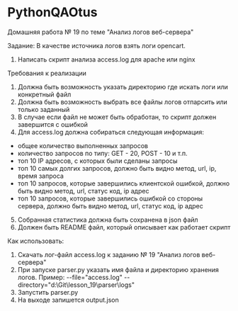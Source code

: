 ﻿# PythonQAOtus
Домашняя работа № 19 по теме "Анализ логов веб-сервера"

Задание:
В качестве источника логов взять логи opencart.
1. Написать скрипт анализа access.log для apache или nginx

Требования к реализации
1. Должна быть возможность указать директорию где искать логи или конкретный файл
2. Должна быть возможность выбрать все файлы логов отпарсить или только заданный
3. В случае если файл не может быть обработан, то скрипт должен завершится с ошибкой
4. Для access.log должна собираться следующая информация:
- общее количество выполненных запросов
- количество запросов по типу: GET - 20, POST - 10 и т.п.
- топ 10 IP адресов, с которых были сделаны запросы
- топ 10 самых долгих запросов, должно быть видно метод, url, ip, время запроса
- топ 10 запросов, которые завершились клиентской ошибкой, должно быть видно метод, url, статус код, ip адрес
- топ 10 запросов, которые завершились ошибкой со стороны сервера, должно быть видно метод, url, статус код, ip адрес
5. Собранная статистика должна быть сохранена в json файл
6. Должен быть README файл, который описывает как работает скрипт


Как использовать:
1. Скачать лог-файл access.log к заданию № 19 "Анализ логов веб-сервера"
2. При запуске parser.py указать имя файла и директорию хранения логов. 
Пример:
--file="access.log" --directory="d:\Git\lesson_19\parser\logs" 
3. Запустить parser.py 
4. На выходе запишется output.json